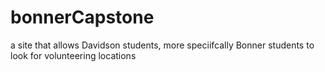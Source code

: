 # bonnerCapstone

a site that allows Davidson students, more speciifcally Bonner students to look for volunteering locations
